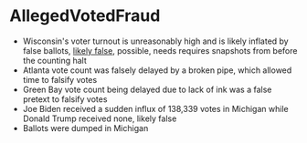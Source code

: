 # AllegedVotedFraud

- Wisconsin's voter turnout is unreasonably high and is likely inflated by false ballots, [likely false](https://github.com/GroyperInvestigations/AllegedVotedFraud/blob/main/Wisconsin%20Turnout.md), possible, needs requires snapshots from before the counting halt
- Atlanta vote count was falsely delayed by a broken pipe, which allowed time to falsify votes
- Green Bay vote count being delayed due to lack of ink was a false pretext to falsify votes
- Joe Biden received a sudden influx of 138,339 votes in Michigan while Donald Trump received none, likely false
- Ballots were dumped in Michigan
